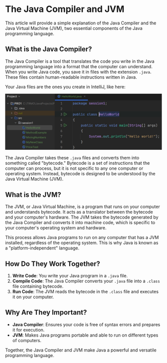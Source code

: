 ﻿# The Java Compiler and JVM

This article will provide a simple explanation of the Java Compiler and the Java Virtual Machine (JVM), two essential components of the Java programming language.

## What is the Java Compiler?

The Java Compiler is a tool that translates the code you write in the Java programming language into a format that the computer can understand. When you write Java code, you save it in files with the extension `.java`. These files contain human-readable instructions written in Java.

Your Java files are the ones you create in IntelliJ, like here:

![java files in IntelliJ](Resources/ProjectStructureOverview.png)

The Java Compiler takes these `.java` files and converts them into something called "bytecode." Bytecode is a set of instructions that the computer can process, but it is not specific to any one computer or operating system. Instead, bytecode is designed to be understood by the Java Virtual Machine (JVM).

## What is the JVM?

The JVM, or Java Virtual Machine, is a program that runs on your computer and understands bytecode. It acts as a translator between the bytecode and your computer's hardware. The JVM takes the bytecode generated by the Java Compiler and converts it into machine code, which is specific to your computer's operating system and hardware.

This process allows Java programs to run on any computer that has a JVM installed, regardless of the operating system. This is why Java is known as a "platform-independent" language.

## How Do They Work Together?

1. **Write Code**: You write your Java program in a `.java` file.
2. **Compile Code**: The Java Compiler converts your `.java` file into a `.class` file containing bytecode.
3. **Run Code**: The JVM reads the bytecode in the `.class` file and executes it on your computer.

## Why Are They Important?

- **Java Compiler**: Ensures your code is free of syntax errors and prepares it for execution.
- **JVM**: Makes Java programs portable and able to run on different types of computers.

Together, the Java Compiler and JVM make Java a powerful and versatile programming language.

